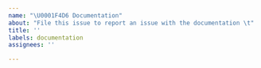 ```yaml
---
name: "\U0001F4D6 Documentation"
about: "File this issue to report an issue with the documentation \t"
title: ''
labels: documentation
assignees: ''

---
```



